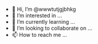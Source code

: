 - 👋 Hi, I’m @wwwtutjgjbhkg
- 👀 I’m interested in ...
- 🌱 I’m currently learning ...
- 💞️ I’m looking to collaborate on ...
- 📫 How to reach me ...

<!---
wwwtutjgjbhkg/wwwtutjgjbhkg is a ✨ special ✨ repository because its `README.md` (this file) appears on your GitHub profile.
You can click the Preview link to take a look at your changes.
--->
